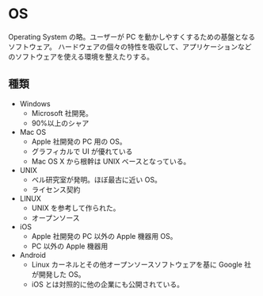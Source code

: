 # OS

Operating System の略。ユーザーが PC を動かしやすくするための基盤となるソフトウェア。
ハードウェアの個々の特性を吸収して、アプリケーションなどのソフトウェアを使える環境を整えたりする。

## 種類

- Windows
  - Microsoft 社開発。
  - 90%以上のシャア
- Mac OS
  - Apple 社開発の PC 用の OS。
  - グラフィカルで UI が優れている
  - Mac OS X から根幹は UNIX ベースとなっている。
- UNIX
  - ベル研究室が発明。ほぼ最古に近い OS。
  - ライセンス契約
- LINUX
  - UNIX を参考して作られた。
  - オープンソース
- iOS
  - Apple 社開発の PC 以外の Apple 機器用 OS。
  - PC 以外の Apple 機器用
- Android
  - Linux カーネルとその他オープンソースソフトウェアを基に Google 社が開発した OS。
  - iOS とは対照的に他の企業にも公開されている。
